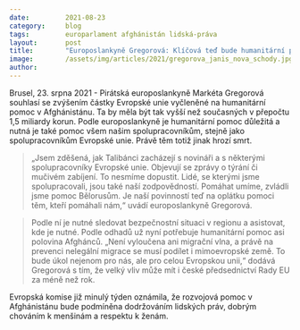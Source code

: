 ```yaml
---
date:         2021-08-23
category:     blog
tags:         europarlament afghánistán lidská-práva
layout:       post
title:        "Europoslankyně Gregorová: Klíčová teď bude humanitární pomoc v Afghánistánu"
image:        /assets/img/articles/2021/gregorova_janis_nova_schody.jpg
author:       
---
```


Brusel, 23. srpna 2021 - Pirátská europoslankyně Markéta Gregorová souhlasí se zvýšením částky Evropské unie vyčleněné na humanitární pomoc v Afghánistánu. Ta by měla být tak vyšší než současných v přepočtu 1,5 miliardy korun. Podle europoslankyně je humanitární pomoc důležitá a nutná je také pomoc všem našim spolupracovníkům, stejně jako spolupracovníkům Evropské unie. Právě těm totiž jinak hrozí smrt.

> „Jsem zděšená, jak Talibánci zacházejí s novináři a s některými spolupracovníky Evropské unie. Objevují se zprávy o týrání či mučivém zabíjení. To nesmíme dopustit. Lidé, se kterými jsme spolupracovali, jsou také naší zodpovědností. Pomáhat umíme, zvládli jsme pomoc Bělorusům. Je naší povinností teď na oplátku pomoci těm, kteří pomáhali nám,“ uvádí europoslankyně Gregorová.

> Podle ní je nutné sledovat bezpečnostní situaci v regionu a asistovat, kde je nutné. Podle odhadů už nyní potřebuje humanitární pomoc asi polovina Afghánců. „Není vyloučena ani migrační vlna, a právě na prevenci nelegální migrace se musí podílet i mimoevropské země. To bude úkol nejenom pro nás, ale pro celou Evropskou unii,“ dodává Gregorová s tím, že velký vliv může mít i české předsednictví Rady EU za méně než rok.

Evropská komise již minulý týden oznámila, že rozvojová pomoc v Afghánistánu bude podmíněna dodržováním lidských práv, dobrým chováním k menšinám a respektu k ženám.
